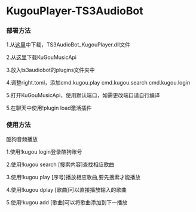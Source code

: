 # KugouPlayer-TS3AudioBot

### 

### 部署方法

1\.从[这里](https://github.com/xxmod/KugouPlayer-TS3AudioBot/raw/refs/heads/main/bin/Release/netcoreapp3.1/TS3AudioBot_KugouPlayer.dll)中下载，TS3AudioBot\_KugouPlayer.dll文件

2\.从[这里](https://github.com/MakcRe/KuGouMusicApi/releases)下载KuGouMusicApi

3\.放入ts3audiobot的plugins文件夹中

4\.调整right.toml，添加cmd.kugou.play cmd.kugou.search cmd.kugou.login

5\.打开KuGouMusicApi，使用默认端口，如需更改端口请自行编译

5\.在聊天中使用!plugin load激活插件



### 使用方法

酷狗音频播放

1\.使用!kugou login登录酷狗账号

2\.使用!kugou search \[搜索内容]查找相应歌曲

3\.使用!kugou play \[序号]播放相应歌曲,要先搜索才能播放

4\.使用!kugou dplay \[歌曲]可以直接播放输入的歌曲

5\.使用!kugou add \[歌曲]可以将歌曲添加到下一播放

